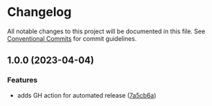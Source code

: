 # Changelog

All notable changes to this project will be documented in this file. See
[Conventional Commits](https://conventionalcommits.org) for commit guidelines.

## 1.0.0 (2023-04-04)


### Features

* adds GH action for automated release ([7a5cb6a](https://github.com/acdh-oeaw/apis_highlighter/commit/7a5cb6a5e683bd6d0e51a21de9ebed53204c4480))
